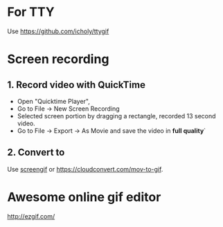 # For TTY
Use https://github.com/icholy/ttygif

# Screen recording
## 1. Record video with QuickTime
* Open "Quicktime Player", 
* Go to File -> New Screen Recording
* Selected screen portion by dragging a rectangle, recorded 13 second video. 
* Go to File -> Export -> As Movie and save the video in **full quality**` 
  
## 2. Convert to 
Use [screengif](https://github.com/dergachev/screengif) or https://cloudconvert.com/mov-to-gif.

# Awesome online gif editor
http://ezgif.com/
